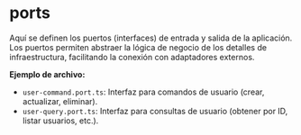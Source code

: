 # ports

Aquí se definen los puertos (interfaces) de entrada y salida de la aplicación. Los puertos permiten abstraer la lógica de negocio de los detalles de infraestructura, facilitando la conexión con adaptadores externos.

**Ejemplo de archivo:**

- `user-command.port.ts`: Interfaz para comandos de usuario (crear, actualizar, eliminar).
- `user-query.port.ts`: Interfaz para consultas de usuario (obtener por ID, listar usuarios, etc.).
